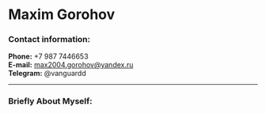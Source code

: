 # Maxim Gorohov

### Contact information:

**Phone:** +7 987 7446653<br>
**E-mail:** max2004.gorohov@yandex.ru<br>
**Telegram:** @vanguardd<br>

---

### Briefly About Myself:

